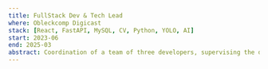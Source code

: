 ```yaml
---
title: FullStack Dev & Tech Lead
where: Obleckcomp Digicast
stack: [React, FastAPI, MySQL, CV, Python, YOLO, AI]
start: 2023-06
end: 2025-03
abstract: Coordination of a team of three developers, supervising the development and delivery of web applications and artificial intelligence software for the automation of monitoring and analysis processes.
---
```

